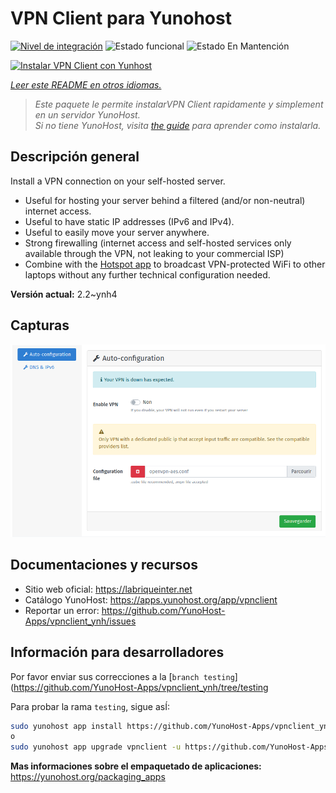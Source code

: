 <!--
Este archivo README esta generado automaticamente<https://github.com/YunoHost/apps/tree/master/tools/readme_generator>
No se debe editar a mano.
-->

# VPN Client para Yunohost

[![Nivel de integración](https://dash.yunohost.org/integration/vpnclient.svg)](https://ci-apps.yunohost.org/ci/apps/vpnclient/) ![Estado funcional](https://ci-apps.yunohost.org/ci/badges/vpnclient.status.svg) ![Estado En Mantención](https://ci-apps.yunohost.org/ci/badges/vpnclient.maintain.svg)

[![Instalar VPN Client con Yunhost](https://install-app.yunohost.org/install-with-yunohost.svg)](https://install-app.yunohost.org/?app=vpnclient)

*[Leer este README en otros idiomas.](./ALL_README.md)*

> *Este paquete le permite instalarVPN Client rapidamente y simplement en un servidor YunoHost.*  
> *Si no tiene YunoHost, visita [the guide](https://yunohost.org/install) para aprender como instalarla.*

## Descripción general

Install a VPN connection on your self-hosted server.
* Useful for hosting your server behind a filtered (and/or non-neutral) internet access.
* Useful to have static IP addresses (IPv6 and IPv4).
* Useful to easily move your server anywhere.
* Strong firewalling (internet access and self-hosted services only available through the VPN, not leaking to your commercial ISP)
* Combine with the [Hotspot app](https://github.com/YunoHost-Apps/hotspot_ynh) to broadcast VPN-protected WiFi to other laptops without any further technical configuration needed.



**Versión actual:** 2.2~ynh4

## Capturas

![Captura de VPN Client](./doc/screenshots/vpnclient.png)

## Documentaciones y recursos

- Sitio web oficial: <https://labriqueinter.net>
- Catálogo YunoHost: <https://apps.yunohost.org/app/vpnclient>
- Reportar un error: <https://github.com/YunoHost-Apps/vpnclient_ynh/issues>

## Información para desarrolladores

Por favor enviar sus correcciones a la [`branch testing`](https://github.com/YunoHost-Apps/vpnclient_ynh/tree/testing

Para probar la rama `testing`, sigue asÍ:

```bash
sudo yunohost app install https://github.com/YunoHost-Apps/vpnclient_ynh/tree/testing --debug
o
sudo yunohost app upgrade vpnclient -u https://github.com/YunoHost-Apps/vpnclient_ynh/tree/testing --debug
```

**Mas informaciones sobre el empaquetado de aplicaciones:** <https://yunohost.org/packaging_apps>
